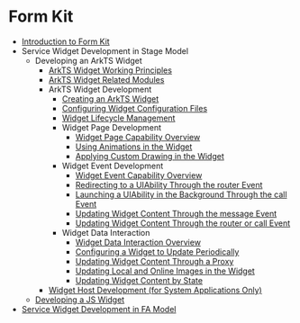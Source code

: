 # Form Kit
- [Introduction to Form Kit](formkit-overview.md)
- Service Widget Development in Stage Model
  - Developing an ArkTS Widget
    - [ArkTS Widget Working Principles](arkts-ui-widget-working-principles.md)
    - [ArkTS Widget Related Modules](arkts-ui-widget-modules.md)
    - ArkTS Widget Development
      - [Creating an ArkTS Widget](arkts-ui-widget-creation.md)
      - [Configuring Widget Configuration Files](arkts-ui-widget-configuration.md)
      - [Widget Lifecycle Management](arkts-ui-widget-lifecycle.md)
      - Widget Page Development
        - [Widget Page Capability Overview](arkts-ui-widget-page-overview.md)
        - [Using Animations in the Widget](arkts-ui-widget-page-animation.md)
        - [Applying Custom Drawing in the Widget](arkts-ui-widget-page-custom-drawing.md)
      - Widget Event Development
        - [Widget Event Capability Overview](arkts-ui-widget-event-overview.md)
        - [Redirecting to a UIAbility Through the router Event](arkts-ui-widget-event-router.md)
        - [Launching a UIAbility in the Background Through the call Event](arkts-ui-widget-event-call.md)
        - [Updating Widget Content Through the message Event](arkts-ui-widget-event-formextensionability.md)
        - [Updating Widget Content Through the router or call Event](arkts-ui-widget-event-uiability.md)
      - Widget Data Interaction
        - [Widget Data Interaction Overview](arkts-ui-widget-interaction-overview.md)
        - [Configuring a Widget to Update Periodically](arkts-ui-widget-update-by-time.md)
        <!--Del-->
        - [Updating Widget Content Through a Proxy](arkts-ui-widget-update-by-proxy.md)
        <!--DelEnd-->
        - [Updating Local and Online Images in the Widget](arkts-ui-widget-image-update.md)
        - [Updating Widget Content by State](arkts-ui-widget-update-by-status.md)
    <!--Del--> 
    - [Widget Host Development (for System Applications Only)](widget-host-development-guide.md)
    <!--DelEnd-->
  - [Developing a JS Widget](js-ui-widget-development.md)
- [Service Widget Development in FA Model](widget-development-fa.md)

